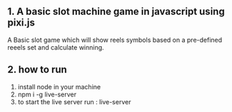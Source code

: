 ## 1. A basic slot machine game in javascript using pixi.js

A Basic slot game which will show reels symbols based on a pre-defined reeels set and calculate winning.

## 2. how to run

1. install node in your machine
2. npm i -g live-server
3. to start the live server run : live-server
